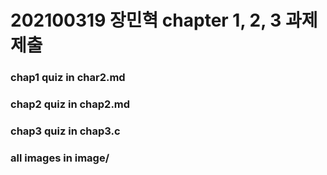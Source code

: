 # 202100319 장민혁 chapter 1, 2, 3 과제 제출



### chap1 quiz in char2.md
### chap2 quiz in chap2.md
### chap3 quiz in chap3.c
### all images in image/